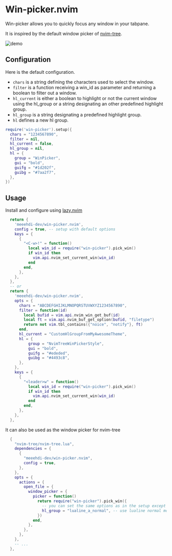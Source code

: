 # Win-picker.nvim

Win-picker allows you to quickly focus any window in your tabpane.

It is inspired by the default window picker of [nvim-tree](https://github.com/nvim-tree/nvim-tree.lua).

![demo](https://github.com/meeehdi-dev/win-picker.nvim/assets/3422399/33c06659-782b-40cb-8255-a61b120af159)

## Configuration

Here is the default configuration.

- `chars` is a string defining the characters used to select the window.
- `filter` is a function receiving a win_id as parameter and returning a boolean to filter out a window.
- `hl_current` is either a boolean to highlight or not the current window using the hl_group or a string designating an other predefined highlight group.
- `hl_group` is a string designating a predefined highlight group.
- `hl` defines a new hl group.

```lua
require('win-picker').setup({
  chars = "1234567890",
  filter = nil,
  hl_current = false,
  hl_group = nil,
  hl = {
    group = "WinPicker",
    gui = "bold",
    guifg = "#1d202f",
    guibg = "#7aa2f7",
  },
})
```

## Usage

Install and configure using [lazy.nvim](https://github.com/folke/lazy.nvim)
```lua
  return {
    'meeehdi-dev/win-picker.nvim',
    config = true, -- setup with default options
    keys = {
      {
        "<C-w>!" = function()
          local win_id = require("win-picker").pick_win()
          if win_id then
            vim.api.nvim_set_current_win(win_id)
          end
        end,
      },
    },
  },
  -- or
  return {
    'meeehdi-dev/win-picker.nvim',
    opts = {
      chars = "ABCDEFGHIJKLMNOPQRSTUVWXYZ1234567890",
      filter = function(id)
        local bufid = vim.api.nvim_win_get_buf(id)
        local ft = vim.api.nvim_buf_get_option(bufid, "filetype")
        return not vim.tbl_contains({"noice", "notify"}, ft)
      end,
      hl_current = "CustomHlGroupFromMyAwesomeTheme",
      hl = {
          group = "NvimTreeWinPickerStyle",
          gui = "bold",
          guifg = "#ededed",
          guibg = "#4493c8",
      },
    },
    keys = {
      {
        "<leader>w" = function()
          local win_id = require("win-picker").pick_win()
          if win_id then
            vim.api.nvim_set_current_win(win_id)
          end
        end,
      },
    },
  },
```

It can also be used as the window picker for nvim-tree
```lua
  {
    "nvim-tree/nvim-tree.lua",
    dependencies = {
      {
        "meeehdi-dev/win-picker.nvim",
        config = true,
      },
    },
    opts = {
      actions = {
        open_file = {
          window_picker = {
            picker = function()
              return require("win-picker").pick_win({
                -- you can set the same options as in the setup except for `hl`
                hl_group = "lualine_a_normal", -- use lualine normal mode hl group
              })
            end,
          },
        },
      },
    },
    -- ...
  },
```

